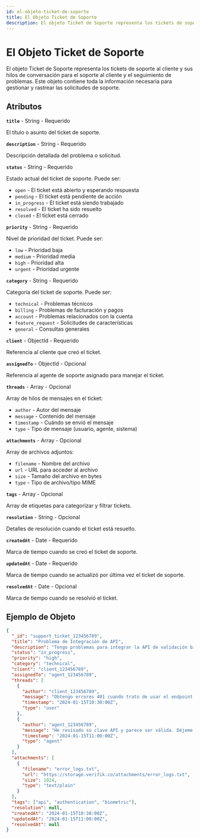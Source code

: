 ```yaml
---
id: el-objeto-ticket-de-soporte
title: El Objeto Ticket de Soporte
description: El objeto Ticket de Soporte representa los tickets de soporte al cliente y sus hilos de conversación
---
```


# El Objeto Ticket de Soporte

El objeto Ticket de Soporte representa los tickets de soporte al cliente y sus hilos de conversación para el soporte al cliente y el seguimiento de problemas. Este objeto contiene toda la información necesaria para gestionar y rastrear las solicitudes de soporte.

## Atributos

**`title`** - String - Requerido

El título o asunto del ticket de soporte.

**`description`** - String - Requerido

Descripción detallada del problema o solicitud.

**`status`** - String - Requerido

Estado actual del ticket de soporte. Puede ser:

* `open` - El ticket está abierto y esperando respuesta
* `pending` - El ticket está pendiente de acción
* `in_progress` - El ticket está siendo trabajado
* `resolved` - El ticket ha sido resuelto
* `closed` - El ticket está cerrado

**`priority`** - String - Requerido

Nivel de prioridad del ticket. Puede ser:

* `low` - Prioridad baja
* `medium` - Prioridad media
* `high` - Prioridad alta
* `urgent` - Prioridad urgente

**`category`** - String - Requerido

Categoría del ticket de soporte. Puede ser:

* `technical` - Problemas técnicos
* `billing` - Problemas de facturación y pagos
* `account` - Problemas relacionados con la cuenta
* `feature_request` - Solicitudes de características
* `general` - Consultas generales

**`client`** - ObjectId - Requerido

Referencia al cliente que creó el ticket.

**`assignedTo`** - ObjectId - Opcional

Referencia al agente de soporte asignado para manejar el ticket.

**`threads`** - Array - Opcional

Array de hilos de mensajes en el ticket:

* `author` - Autor del mensaje
* `message` - Contenido del mensaje
* `timestamp` - Cuándo se envió el mensaje
* `type` - Tipo de mensaje (usuario, agente, sistema)

**`attachments`** - Array - Opcional

Array de archivos adjuntos:

* `filename` - Nombre del archivo
* `url` - URL para acceder al archivo
* `size` - Tamaño del archivo en bytes
* `type` - Tipo de archivo/tipo MIME

**`tags`** - Array - Opcional

Array de etiquetas para categorizar y filtrar tickets.

**`resolution`** - String - Opcional

Detalles de resolución cuando el ticket está resuelto.

**`createdAt`** - Date - Requerido

Marca de tiempo cuando se creó el ticket de soporte.

**`updatedAt`** - Date - Requerido

Marca de tiempo cuando se actualizó por última vez el ticket de soporte.

**`resolvedAt`** - Date - Opcional

Marca de tiempo cuando se resolvió el ticket.

## Ejemplo de Objeto

```json
{
  "_id": "support_ticket_123456789",
  "title": "Problema de Integración de API",
  "description": "Tengo problemas para integrar la API de validación biométrica. Obtengo errores 401.",
  "status": "in_progress",
  "priority": "high",
  "category": "technical",
  "client": "client_123456789",
  "assignedTo": "agent_123456789",
  "threads": [
    {
      "author": "client_123456789",
      "message": "Obtengo errores 401 cuando trato de usar el endpoint de validación biométrica.",
      "timestamp": "2024-01-15T10:30:00Z",
      "type": "user"
    },
    {
      "author": "agent_123456789",
      "message": "He revisado su clave API y parece ser válida. Déjeme revisar los logs.",
      "timestamp": "2024-01-15T11:00:00Z",
      "type": "agent"
    }
  ],
  "attachments": [
    {
      "filename": "error_logs.txt",
      "url": "https://storage.verifik.co/attachments/error_logs.txt",
      "size": 1024,
      "type": "text/plain"
    }
  ],
  "tags": ["api", "authentication", "biometric"],
  "resolution": null,
  "createdAt": "2024-01-15T10:30:00Z",
  "updatedAt": "2024-01-15T11:00:00Z",
  "resolvedAt": null
}
```
